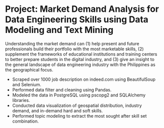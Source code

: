 # Project: Market Demand Analysis for Data Engineering Skills using Data Modeling and Text Mining

Understanding the market demand can (1) help present and future professionals build their portfolio with the most marketable skills, (2) supplement the frameworks of educational institutions and training centers to better prepare students in the digital industry, and (3) give an insight to the general landscape of data engineering industry with the Philippines as the geographical focus.

* Scraped over 1000 job description on indeed.com using BeautifulSoup and Selenium.
* Performed data filter and cleaning using Pandas. 
* Modeled the data in PostgreSQL using pscopg2 and SQLAlchemy libraries.
* Conducted data visualization of geospatial distribution, industry demand, and in-demand hard and soft skills.
* Performed topic modeling to extract the most sought after skill set combination.
